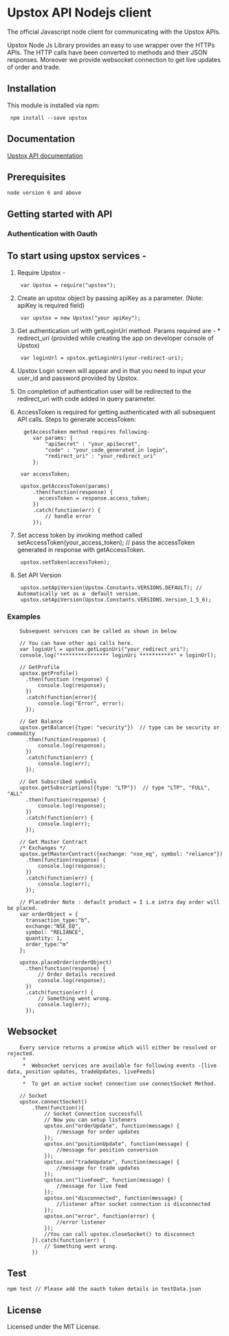
# Upstox API Nodejs client
The official Javascript node client for communicating with the Upstox APIs.

Upstox Node Js Library provides an easy to use wrapper over the HTTPs APIs. The HTTP calls have been converted to methods and their JSON responses.
Moreover we provide websocket connection to get live updates of order and trade.

## Installation

This module is installed via npm:

	 npm install --save upstox

## Documentation
   [Upstox API documentation](https://upstox.com/developer/api/v1/docs/)
   
## Prerequisites   
    node version 6 and above
  
Getting started with API
------------------------

### Authentication with Oauth

To start using upstox services -
------------------------------
1. Require Upstox - 
         
        var Upstox = require("upstox");
         
2. Create an upstox object by passing apiKey as a parameter. (Note: apiKey is required field)
        
        var upstox = new Upstox("your apiKey");

3. Get authentication url with getLoginUri method. Params required are - * redirect_uri (provided while creating the app on developer console of Upstox)
   
        var loginUrl = upstox.getLoginUri(your-redirect-uri);
     
4. Upstox Login screen will appear and in that you need to input your user_id and password provided by Upstox.

5. On completion of authentication user will be redirected to the redirect_uri with code added in query parameter.

6. AccessToken is required for getting authenticated with all subsequent API calls.
 Steps to generate accessToken:
 
         getAccessToken method requires following- 
            var params: {
                "apiSecret" : "your_apiSecret",
                "code" : "your_code_generated_in login",
                "redirect_uri" : "your_redirect_uri"
            };
        
        var accessToken;
        
        upstox.getAccessToken(params)
            .then(function(response) {
              accessToken = response.access_token;
            })
            .catch(function(err) {
                // handle error 
            });
        
7. Set access token by invoking method called setAccessToken(your_access_token); // pass the accessToken generated in response with getAccessToken.

        upstox.setToken(accessToken);

8. Set API Version

        upstox.setApiVersion(Upstox.Constants.VERSIONS.DEFAULT); // Automatically set as a  default version.
        upstox.setApiVersion(Upstox.Constants.VERSIONS.Version_1_5_6);
        
### Examples

        Subsequent services can be called as shown in below
    
        // You can have other api calls here.
        var loginUrl = upstox.getLoginUri("your_redirect_uri");
        console.log("**************** loginUri ***********" + loginUrl);
        
        // GetProfile
        upstox.getProfile()
          .then(function (response) {
              console.log(response);
          })
          .catch(function(error){
              console.log("Error", error);
          });
        
        // Get Balance
        upstox.getBalance({type: "security"})  // type can be security or commodity
          .then(function(response) {
              console.log(response);
          })
          .catch(function(err) {
              console.log(err);
          });

        // Get Subscribed symbols
        upstox.getSubscriptions({type: "LTP"})  // type "LTP", "FULL", "ALL"
          .then(function(response) {
              console.log(response);
          })
          .catch(function(err) {
              console.log(err);
          });
        
        // Get Master Contract
        /* Exchanges */
        upstox.getMasterContract({exchange: "nse_eq", symbol: "reliance"})
          .then(function(response) {
              console.log(response);
          })
          .catch(function(err) {
              console.log(err);
          });
        
        // PlaceOrder Note : default product = I i.e intra day order will be placed.
        var orderObject = {
          transaction_type:"b",
          exchange:"NSE_EQ",
          symbol: "RELIANCE",
          quantity: 1,
          order_type:"m"
        };
        
        upstox.placeOrder(orderObject)
          .then(function(response) {
              // Order details received
              console.log(response);
          })
          .catch(function(err) {
              // Something went wrong.
              console.log(err);
          });


## Websocket
 
        Every service returns a promise which will either be resolved or rejected.
         *
         *  Websocket services are available for following events -[live data, position updates, tradeUpdates, liveFeeds]
         *
         *  To get an active socket connection use connectSocket Method.
      
        // Socket
        upstox.connectSocket()
            .then(function(){
                // Socket Connection successfull
                // Now you can setup listeners
                upstox.on("orderUpdate", function(message) {
                    //message for order updates
                });
                upstox.on("positionUpdate", function(message) {
                    //message for position conversion
                });
                upstox.on("tradeUpdate", function(message) {
                    //message for trade updates
                });
                upstox.on("liveFeed", function(message) {
                    //message for live feed
                });
                upstox.on("disconnected", function(message) {
                    //listener after socket connection is disconnected
                });
                upstox.on("error", function(error) {
                    //error listener
                });
                //You can call upstox.closeSocket() to disconnect
            }).catch(function(err) {
                // Something went wrong.
            })
            
## Test
    npm test // Please add the oauth token details in testData.json
   
## License
Licensed under the MIT License. 

